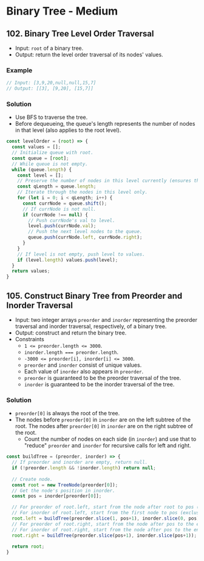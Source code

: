 # Binary Tree - Medium

## 102. Binary Tree Level Order Traversal
- Input: `root` of a binary tree.
- Output: return the level order traversal of its nodes' values.
### Example
```js
// Input: [3,9,20,null,null,15,7]
// Output: [[3], [9,20], [15,7]]
```
### Solution
- Use BFS to traverse the tree.
- Before dequeueing, the queue's length represents the number of nodes in that level (also applies to the root level).
```js
const levelOrder = (root) => {
  const values = [];
  // Initialize queue with root.
  const queue = [root];
  // While queue is not empty.
  while (queue.length) {
    const level = [];
    // Preserve the number of nodes in this level currently (ensures that we iterate through one level at a time).
    const qLength = queue.length;
    // Iterate through the nodes in this level only.
    for (let i = 0; i < qLength; i++) {
      const currNode = queue.shift();
      // If currNode is not null.
      if (currNode !== null) {
        // Push currNode's val to level.
        level.push(currNode.val);
        // Push the next level nodes to the queue.
        queue.push(currNode.left, currNode.right);
      }
    }
    // If level is not empty, push level to values.
    if (level.length) values.push(level);
  }
  return values;
}
```

## 105. Construct Binary Tree from Preorder and Inorder Traversal
- Input: two integer arrays `preorder` and `inorder` representing the preorder traversal and inorder traversal, respectively, of a binary tree.
- Output: construct and return the binary tree.
- Constraints
  - `1 <= preorder.length <= 3000`.
  - `inorder.length === preorder.length`.
  - `-3000 <= preorder[i], inorder[i] <= 3000`.
  - `preorder` and `inorder` consist of unique values.
  - Each value of `inorder` also appears in `preorder`.
  - `preorder` is guaranteed to be the preorder traversal of the tree.
  - `inorder` is guaranteed to be the inorder traversal of the tree.
### Solution
- `preorder[0]` is always the root of the tree.
- The nodes before `preorder[0]` in `inorder` are on the left subtree of the root. The nodes after `preorder[0]` in `inorder` are on the right subtree of the root.
  - Count the number of nodes on each side (in `inorder`) and use that to "reduce" `preorder` and `inorder` for recursive calls for left and right.
```js
const buildTree = (preorder, inorder) => {
  // If preorder and inorder are empty, return null.
  if (!preorder.length && !inorder.length) return null;
  
  // Create node.
  const root = new TreeNode(preorder[0]);
  // Get the node's position in inorder.
  const pos = inorder[preorder[0]];

  // For preorder of root.left, start from the node after root to pos (inclusive).
  // For inorder of root.left, start from the first node to pos (exclusive).
  root.left = buildTree(preorder.slice(1, pos+1), inorder.slice(0, pos));
  // For preorder of root.right, start from the node after pos to the end.
  // For inorder of root.right, start from the node after pos to the end..
  root.right = buildTree(preorder.slice(pos+1), inorder.slice(pos+1));
  
  return root;
}
```





